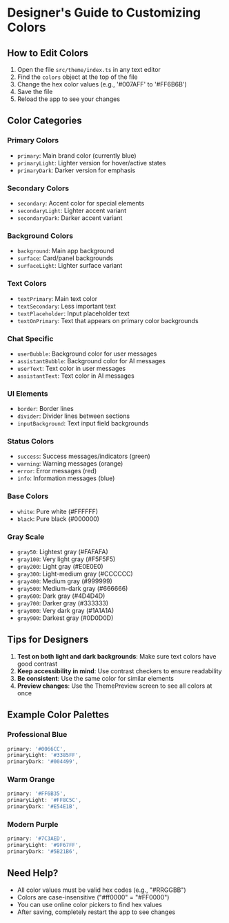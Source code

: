 # Designer's Guide to Customizing Colors

## How to Edit Colors

1. Open the file `src/theme/index.ts` in any text editor
2. Find the `colors` object at the top of the file
3. Change the hex color values (e.g., '#007AFF' to '#FF6B6B')
4. Save the file
5. Reload the app to see your changes

## Color Categories

### Primary Colors
- `primary`: Main brand color (currently blue)
- `primaryLight`: Lighter version for hover/active states
- `primaryDark`: Darker version for emphasis

### Secondary Colors
- `secondary`: Accent color for special elements
- `secondaryLight`: Lighter accent variant
- `secondaryDark`: Darker accent variant

### Background Colors
- `background`: Main app background
- `surface`: Card/panel backgrounds
- `surfaceLight`: Lighter surface variant

### Text Colors
- `textPrimary`: Main text color
- `textSecondary`: Less important text
- `textPlaceholder`: Input placeholder text
- `textOnPrimary`: Text that appears on primary color backgrounds

### Chat Specific
- `userBubble`: Background color for user messages
- `assistantBubble`: Background color for AI messages
- `userText`: Text color in user messages
- `assistantText`: Text color in AI messages

### UI Elements
- `border`: Border lines
- `divider`: Divider lines between sections
- `inputBackground`: Text input field backgrounds

### Status Colors
- `success`: Success messages/indicators (green)
- `warning`: Warning messages (orange)
- `error`: Error messages (red)
- `info`: Information messages (blue)

### Base Colors
- `white`: Pure white (#FFFFFF)
- `black`: Pure black (#000000)

### Gray Scale
- `gray50`: Lightest gray (#FAFAFA)
- `gray100`: Very light gray (#F5F5F5)
- `gray200`: Light gray (#E0E0E0)
- `gray300`: Light-medium gray (#CCCCCC)
- `gray400`: Medium gray (#999999)
- `gray500`: Medium-dark gray (#666666)
- `gray600`: Dark gray (#4D4D4D)
- `gray700`: Darker gray (#333333)
- `gray800`: Very dark gray (#1A1A1A)
- `gray900`: Darkest gray (#0D0D0D)

## Tips for Designers

1. **Test on both light and dark backgrounds**: Make sure text colors have good contrast
2. **Keep accessibility in mind**: Use contrast checkers to ensure readability
3. **Be consistent**: Use the same color for similar elements
4. **Preview changes**: Use the ThemePreview screen to see all colors at once

## Example Color Palettes

### Professional Blue
```javascript
primary: '#0066CC',
primaryLight: '#3385FF',
primaryDark: '#004499',
```

### Warm Orange
```javascript
primary: '#FF6B35',
primaryLight: '#FF8C5C',
primaryDark: '#E54E1B',
```

### Modern Purple
```javascript
primary: '#7C3AED',
primaryLight: '#9F67FF',
primaryDark: '#5B21B6',
```

## Need Help?

- All color values must be valid hex codes (e.g., "#RRGGBB")
- Colors are case-insensitive ("#ff0000" = "#FF0000")
- You can use online color pickers to find hex values
- After saving, completely restart the app to see changes
